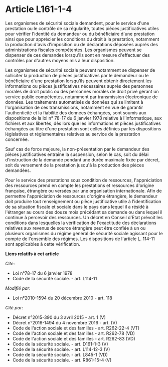 # Article L161-1-4

Les organismes de sécurité sociale demandent, pour le service d'une prestation ou le contrôle de sa régularité, toutes pièces
justificatives utiles pour vérifier l'identité du demandeur ou du bénéficiaire d'une prestation ainsi que pour apprécier les
conditions du droit à la prestation, notamment la production d'avis d'imposition ou de déclarations déposées auprès des
administrations fiscales compétentes. Les organismes peuvent se dispenser de ces demandes lorsqu'ils sont en mesure
d'effectuer des contrôles par d'autres moyens mis à leur disposition. 

Les organismes de sécurité sociale peuvent notamment se dispenser de solliciter la production de pièces justificatives par le
demandeur ou le bénéficiaire d'une prestation lorsqu'ils peuvent obtenir directement les informations ou pièces
justificatives nécessaires auprès des personnes morales de droit public ou des personnes morales de droit privé gérant un
service public compétentes, notamment par transmission électronique de données. Les traitements automatisés de données qui se
limitent à l'organisation de ces transmissions, notamment en vue de garantir l'authenticité et la fiabilité des données
échangées, sont soumis aux dispositions de la loi n° 78-17 du 6 janvier 1978 relative à l'informatique, aux fichiers et aux
libertés, dès lors que les informations et pièces justificatives échangées au titre d'une prestation sont celles définies par
les dispositions législatives et réglementaires relatives au service de la prestation concernée. 

Sauf cas de force majeure, la non-présentation par le demandeur des pièces justificatives entraîne la suspension, selon le
cas, soit du délai d'instruction de la demande pendant une durée maximale fixée par décret, soit du versement de la
prestation jusqu'à la production des pièces demandées. 

Pour le service des prestations sous condition de ressources, l'appréciation des ressources prend en compte les prestations
et ressources d'origine française, étrangère ou versées par une organisation internationale. Afin de permettre l'appréciation
de ressources d'origine étrangère, le demandeur doit produire tout renseignement ou pièce justificative utile à
l'identification de sa situation fiscale et sociale dans le pays dans lequel il a résidé à l'étranger au cours des douze mois
précédant sa demande ou dans lequel il continue à percevoir des ressources. Un décret en Conseil d'Etat prévoit les
conditions dans lesquelles la vérification de l'exactitude des déclarations relatives aux revenus de source étrangère peut
être confiée à un ou plusieurs organismes du régime général de sécurité sociale agissant pour le compte de l'ensemble des
régimes. Les dispositions de l'article L. 114-11 sont applicables à cette vérification.

**Liens relatifs à cet article**

_Cite_:

  - Loi n°78-17 du 6 janvier 1978
  - Code de la sécurité sociale. - art. L114-11

_Modifié par_:

  - Loi n°2010-1594 du 20 décembre 2010 - art. 118

_Cité par_:

  - Décret n°2015-390 du 3 avril 2015 - art. 1 (V)
  - Décret n°2016-1494 du 4 novembre 2016 - art. (V)
  - Code de l'action sociale et des familles - art. R262-22-4 (VT)
  - Code de l'action sociale et des familles - art. R262-78 (VD)
  - Code de l'action sociale et des familles - art. R262-83 (VD)
  - Code de la sécurité sociale. - art. D161-1-3 (V)
  - Code de la sécurité sociale. - art. L114-12-3 (V)
  - Code de la sécurité sociale. - art. L845-1 (VD)
  - Code de la sécurité sociale. - art. R861-15-4 (V)
